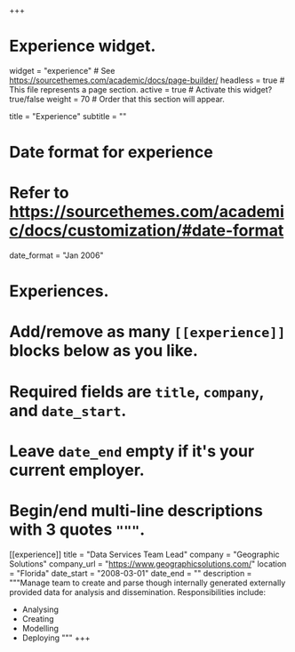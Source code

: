 +++
# Experience widget.
widget = "experience"  # See https://sourcethemes.com/academic/docs/page-builder/
headless = true  # This file represents a page section.
active = true  # Activate this widget? true/false
weight = 70  # Order that this section will appear.

title = "Experience"
subtitle = ""

# Date format for experience
#   Refer to https://sourcethemes.com/academic/docs/customization/#date-format
date_format = "Jan 2006"

# Experiences.
#   Add/remove as many `[[experience]]` blocks below as you like.
#   Required fields are `title`, `company`, and `date_start`.
#   Leave `date_end` empty if it's your current employer.
#   Begin/end multi-line descriptions with 3 quotes `"""`.
[[experience]]
  title = "Data Services Team Lead"
  company = "Geographic Solutions"
  company_url = "https://www.geographicsolutions.com/"
  location = "Florida"
  date_start = "2008-03-01"
  date_end = ""
  description = """Manage team to create and parse though internally generated externally provided data for analysis and dissemination.
  Responsibilities include:
  
  * Analysing
  * Creating
  * Modelling
  * Deploying
  """
+++
